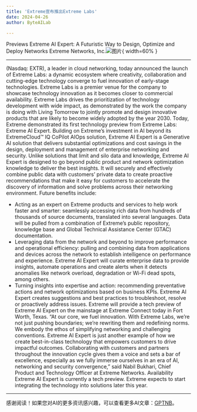 ```yaml
---
title: 'Extreme宣布推出Extreme Labs'
date: 2024-04-26
author: ByteAILab

---
```


Previews Extreme AI Expert: A Futuristic Way to Design, Optimize and Deploy Networks
Extreme Networks, Inc.![图片](https://ai-techpark.com/wp-content/uploads/2024/04/Extreme-960x540.jpg){ width=60% }

---
 (Nasdaq: EXTR), a leader in cloud networking, today announced the launch of Extreme Labs: a dynamic ecosystem where creativity, collaboration and cutting-edge technology converge to fuel innovation of early-stage technologies. Extreme Labs is a premier venue for the company to showcase technology innovation as it becomes closer to commercial availability. Extreme Labs drives the prioritization of technology development with wide impact, as demonstrated by the work the company is doing with Living Tomorrow to jointly promote and design innovative products that are likely to become widely adopted by the year 2030.
Today, Extreme demonstrated its first technology preview from Extreme Labs: Extreme AI Expert. Building on Extreme’s investment in AI beyond its ExtremeCloud™ IQ CoPilot AIOps solution, Extreme AI Expert is a Generative AI solution that delivers substantial optimizations and cost savings in the design, deployment and management of enterprise networking and security. Unlike solutions that limit and silo data and knowledge, Extreme AI Expert is designed to go beyond public product and network optimization knowledge to deliver the best insights. It will securely and effectively combine public data with customers’ private data to create proactive recommendations that make it easy for customers to accelerate the discovery of information and solve problems across their networking environment.
Future benefits include:
- Acting as an expert on Extreme products and services to help work faster and smarter: seamlessly accessing rich data from hundreds of thousands of source documents, translated into several languages. Data will be pulled from a combination of Extreme’s public repository, knowledge base and Global Technical Assistance Center (GTAC) documentation.
- Leveraging data from the network and beyond to improve performance and operational efficiency: pulling and combining data from applications and devices across the network to establish intelligence on performance and experience. Extreme AI Expert will curate enterprise data to provide insights, automate operations and create alerts when it detects anomalies like network overload, degradation or Wi-Fi dead spots, among others.
- Turning insights into expertise and action: recommending preventative actions and network optimizations based on business KPIs. Extreme AI Expert creates suggestions and best practices to troubleshoot, resolve or proactively address issues.
Extreme will provide a tech preview of Extreme AI Expert on the mainstage at Extreme Connect today in Fort Worth, Texas.
“At our core, we fuel innovation. With Extreme Labs, we’re not just pushing boundaries; we’re rewriting them and redefining norms. We embody the ethos of simplifying networking and challenging conventions. Extreme AI Expert is just another example of how we create best-in-class technology that empowers customers to drive impactful outcomes. Collaborating with customers and partners throughout the innovation cycle gives them a voice and sets a bar of excellence, especially as we fully immerse ourselves in an era of AI, networking and security convergence,” said Nabil Bukhari, Chief Product and Technology Officer at Extreme Networks.
Availability
Extreme AI Expert is currently a tech preview. Extreme expects to start integrating the technology into solutions later this year.
---
感谢阅读！如果您对AI的更多资讯感兴趣，可以查看更多AI文章：[GPTNB](https://gptnb.com)。